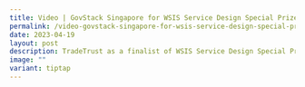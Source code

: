 ```yaml
---
title: Video | GovStack Singapore for WSIS Service Design Special Prize 2023
permalink: /video-govstack-singapore-for-wsis-service-design-special-prize-2023/
date: 2023-04-19
layout: post
description: TradeTrust as a finalist of WSIS Service Design Special Prize 2023
image: ""
variant: tiptap
---
```

